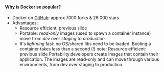 #### Why is Docker so popular?
* Docker on [GitHub](https://github.com/docker/docker): approx 7000 forks & 26 000 stars
* Advantages:
  * Resource efficient: previous slide
  * Portable: *read-only* images (used to spawn a container instance) move from *dev* over *staging* to *production*
  * It's *lightning* fast: no OS/shared libs need to be loaded. Booting a container takes less than a second (!)
note:
    Resource efficient: previous slide
    Portability:developers create images that contain their application. The images are read-only and can move through various environments, from dev over staging to production